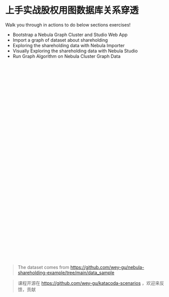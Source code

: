 # 上手实战股权用图数据库关系穿透


Walk you through in actions to do below sections exercises!

- Bootstrap a Nebula Graph Cluster and Studio Web App
- Import a graph of dataset about shareholding
- Exploring the shareholding data with Nebula Importer
- Visually Exploring the shareholding data with Nebula Studio
- Run Graph Algorithm on Nebula Cluster Graph Data

<script src="//katacoda.com/embed.js"></script>
<div id="katacoda-scenario-shareholding"
    data-katacoda-id="wey/shareholding-ownership"
    data-katacoda-color="004d7f"
    style="height: 600px; padding-top: 20px;"></div>

> The dataset comes from https://github.com/wey-gu/nebula-shareholding-example/tree/main/data_sample

> 课程开源在 https://github.com/wey-gu/katacoda-scenarios ，欢迎来反馈，贡献
